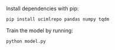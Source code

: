 Install dependencies with pip:
```py
pip install ucimlrepo pandas numpy tqdm
```
Train the model by running:

```py
python model.py
```

